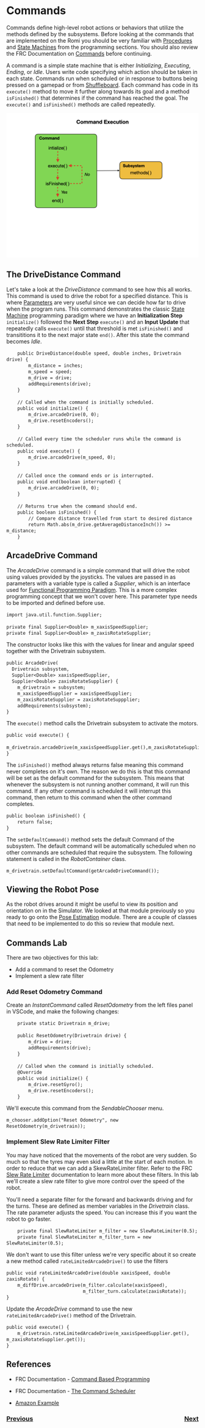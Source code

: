 # <a name="code"></a>Commands
Commands define high-level robot actions or behaviors that utilize the methods defined by the subsystems. Before looking at the commands that are implemented on the Romi you should be very familiar with [Procedures](../Programming/procedures) and [State Machines](../Programming/stateMachines) from the programming sections.  You should also review the FRC Documentation on [Commands](https://docs.wpilib.org/en/latest/docs/software/commandbased/commands.html) before continuing.

A command is a simple state machine that is either *Initializing*, *Executing*, *Ending*, or *Idle*. Users write code specifying which action should be taken in each state.  Commands run when scheduled or in response to buttons being pressed on a gamepad or from [Shuffleboard](../Tools/shuffleboard). Each command has code in its `execute()` method to move it further along towards its goal and a method `isFinished()` that determines if the command has reached the goal. The `execute()` and `isFinished()` methods are called repeatedly.

![Commands](../images/Romi/Romi.015.jpeg)

## The DriveDistance Command
Let's take a look at the *DriveDistance* command to see how this all works. This command is used to drive the robot for a specified distance.  This is where [Parameters](https://www.w3schools.com/java/java_methods_param.asp) are very useful since we can decide how far to drive when the program runs.  This command demonstrates the classic [State Machine](../Programming/stateMachines) programming paradigm where we have an **Initialization Step** `initialize()` followed the **Next Step** `execute()` and an **Input Update** that repeatedly calls `execute()` until that threshold is met `isFinished()` and transititions it to the next major state `end()`.  After this state the command becomes *Idle*.

        public DriveDistance(double speed, double inches, Drivetrain drive) {
            m_distance = inches;
            m_speed = speed;
            m_drive = drive;
            addRequirements(drive);
        }

        // Called when the command is initially scheduled.
        public void initialize() {
            m_drive.arcadeDrive(0, 0);
            m_drive.resetEncoders();
        }

        // Called every time the scheduler runs while the command is scheduled.
        public void execute() {
            m_drive.arcadeDrive(m_speed, 0);
        }

        // Called once the command ends or is interrupted.
        public void end(boolean interrupted) {
            m_drive.arcadeDrive(0, 0);
        }

        // Returns true when the command should end.
        public boolean isFinished() {
            // Compare distance travelled from start to desired distance
            return Math.abs(m_drive.getAverageDistanceInch()) >= m_distance;
        }


## ArcadeDrive Command
The *ArcadeDrive* command is a simple command that will drive the robot using  values provided by the joysticks. The values are passed in as parameters with a variable type is called a *Supplier*, which is an interface used for [Functional Programming Paradigm](https://en.wikipedia.org/wiki/Functional_programming).  This is a more complex programming concept that we won't cover here.  This parameter type needs to be imported and defined before use.

    import java.util.function.Supplier;

    private final Supplier<Double> m_xaxisSpeedSupplier;
    private final Supplier<Double> m_zaxisRotateSupplier;

The constructor looks like this with the values for linear and angular speed together with the Drivetrain subsystem.

    public ArcadeDrive(
      Drivetrain subsystem,
      Supplier<Double> xaxisSpeedSupplier,
      Supplier<Double> zaxisRotateSupplier) {
        m_drivetrain = subsystem;
        m_xaxisSpeedSupplier = xaxisSpeedSupplier;
        m_zaxisRotateSupplier = zaxisRotateSuppplier;
        addRequirements(subsystem);
    }

The `execute()` method calls the Drivetrain subsystem to activate the motors.

    public void execute() {
      m_drivetrain.arcadeDrive(m_xaxisSpeedSupplier.get(),m_zaxisRotateSupplier.get());
    }

The `isFinished()` method always returns false meaning this command never
completes on it's own. The reason we do this is that this command will be set as the default command for the subsystem. This means that whenever the subsystem is not running another command, it will run this command. If any other command is scheduled it will interrupt this command, then return to this command when the other command completes. 

    public boolean isFinished() {
        return false;
    }

The `setDefaultCommand()` method sets the default Command of the subsystem. The default command will be automatically scheduled when no other commands are scheduled that require the subsystem.  The following statement is called in the *RobotContainer* class.

    m_drivetrain.setDefaultCommand(getArcadeDriveCommand());


## Viewing the Robot Pose
As the robot drives around it might be useful to view its position and orientation on in the Simulator.  We looked at that module previously so you ready to go onto the [Pose Estimation](../Concepts/OptimalEstimation/poseEstimation) module.  There are a couple of classes that need to be implemented to do this so review that module next.

## Commands Lab
There are two objectives for this lab:
- Add a command to reset the Odometry
- Implement a slew rate filter

### Add Reset Odometry Command
Create an *InstantCommand* called *ResetOdometry* from the left files panel in VSCode, and make the following changes:

        private static Drivetrain m_drive;

        public ResetOdometry(Drivetrain drive) {
            m_drive = drive;
            addRequirements(drive);
        }

        // Called when the command is initially scheduled.
        @Override
        public void initialize() {
            m_drive.resetGyro();
            m_drive.resetEncoders();
        }

We'll execute this command from the *SendableChooser* menu.

    m_chooser.addOption("Reset Odometry", new ResetOdometry(m_drivetrain));

### Implement Slew Rate Limiter Filter
You may have noticed that the movements of the robot are very sudden.  So much so that the tyres may even skid a little at the start of each motion.  In order to reduce that we can add a SkewRateLimiter filter.  Refer to the FRC [Slew Rate Limiter](https://docs.wpilib.org/en/latest/docs/software/advanced-controls/filters/slew-rate-limiter.html) documentation to learn more about these filters.  In this lab we'll create a slew rate filter to give more control over the speed of the robot.

You'll need a separate filter for the forward and backwards driving and for the turns.  These are defined as member variables in the *Drivetrain* class.  The rate parameter adjusts the speed.  You can increase this if you want the robot to go faster.

        private final SlewRateLimiter m_filter = new SlewRateLimiter(0.5);
        private final SlewRateLimiter m_filter_turn = new SlewRateLimiter(0.5);

We don't want to use this filter unless we're very specific about it so create a new method called `rateLimitedArcadeDrive()` to use the filters

    public void rateLimitedArcadeDrive(double xaxisSpeed, double zaxisRotate) {
        m_diffDrive.arcadeDrive(m_filter.calculate(xaxisSpeed), 
                                m_filter_turn.calculate(zaxisRotate));
    }

Update the *ArcadeDrive* command to use the new `rateLimitedArcadeDrive()` method of the Drivetrain.

    public void execute() {
        m_drivetrain.rateLimitedArcadeDrive(m_xaxisSpeedSupplier.get(), m_zaxisRotateSupplier.get());
    }

## References

- FRC Documentation - [Command Based Programming](https://docs.wpilib.org/en/latest/docs/software/commandbased/index.html)

- FRC Documentation - [The Command Scheduler](https://docs.wpilib.org/en/latest/docs/software/commandbased/command-scheduler.html)

- [Amazon Example](https://s3.amazonaws.com/screensteps_live/exported/Wpilib/2078/2286/Command_based_programming.pdf?1478686718)

<h3><span style="float:left">
<a href="romiSubsystems">Previous</a></span>
<span style="float:right">
<a href="romiCommandGroups">Next</a></span></h3>